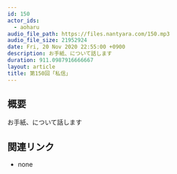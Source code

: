 ```yaml
---
id: 150
actor_ids:
  - aoharu
audio_file_path: https://files.nantyara.com/150.mp3
audio_file_size: 21952924
date: Fri, 20 Nov 2020 22:55:00 +0900
description: お手紙、について話します
duration: 911.0987916666667
layout: article
title: 第150回「私信」
---
```

## 概要

お手紙、について話します

## 関連リンク

* none
